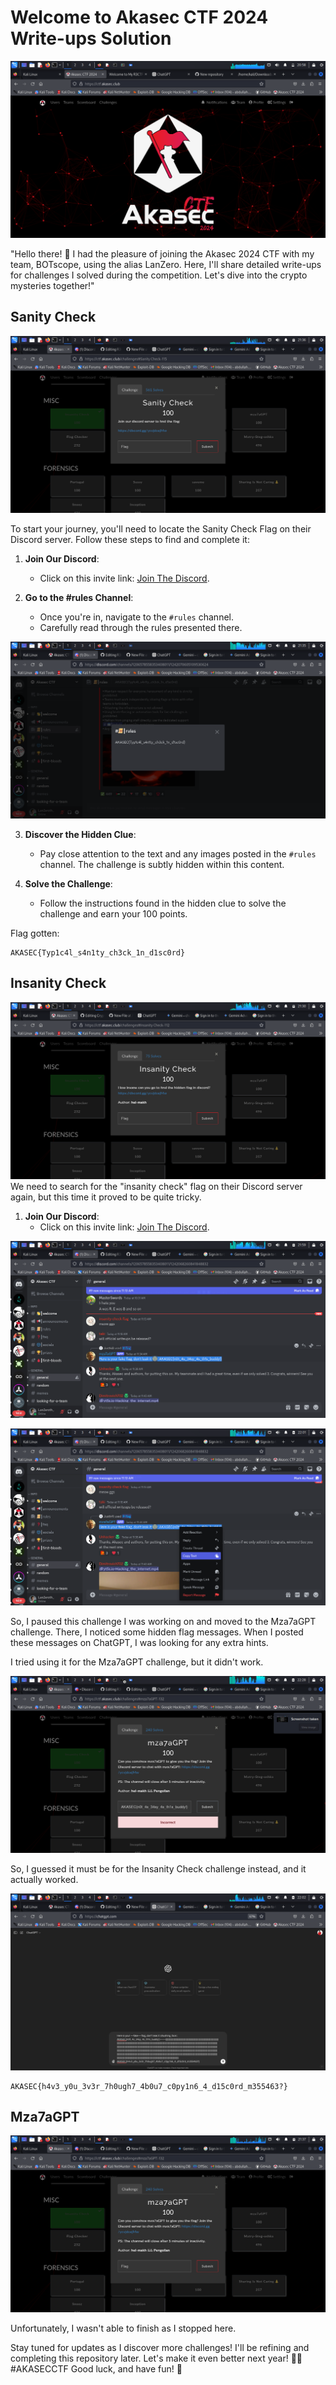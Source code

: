 # Welcome to Akasec CTF 2024 Write-ups Solution

![ctf-landing-page](/images/akasec.png)

"Hello there! 👋 I had the pleasure of joining the Akasec 2024 CTF with my team, BOTscope, using the alias LanZero. Here, I'll share detailed write-ups for challenges I solved during the competition. Let's dive into the crypto mysteries together!"

## Sanity Check
![sanity-check](/images/sanity.png)

To start your journey, you'll need to locate the Sanity Check Flag on their Discord server. Follow these steps to find and complete it:

1. **Join Our Discord**:
   - Click on this invite link: [Join The Discord](https://discord.gg/ycvjdcejMw).

2. **Go to the #rules Channel**:
   - Once you're in, navigate to the `#rules` channel.
   - Carefully read through the rules presented there.

![discord](/images/discord-sanity.png)

3. **Discover the Hidden Clue**:
   - Pay close attention to the text and any images posted in the `#rules` channel. The challenge is subtly hidden within this content.

4. **Solve the Challenge**:
   - Follow the instructions found in the hidden clue to solve the challenge and earn your 100 points.

Flag gotten:
```
AKASEC{Typ1c4l_s4n1ty_ch3ck_1n_d1sc0rd}
```

## Insanity Check
![isanity-check](/images/insanity.png)
We need to search for the "insanity check" flag on their Discord server again, but this time it proved to be quite tricky.
1. **Join Our Discord**:
   - Click on this invite link: [Join The Discord](https://discord.gg/ycvjdcejMw).
  
![insanity-check2](/images/insanity2.png)

![insanity-check3](/images/insanity3.png)

So, I paused this challenge I was working on and moved to the Mza7aGPT challenge. There, I noticed some hidden flag messages. When I posted these messages on ChatGPT, I was looking for any extra hints.

I tried using it for the Mza7aGPT challenge, but it didn't work.


![insanity-check3](/images/insanity5.png)

So, I guessed it must be for the Insanity Check challenge instead, and it actually worked.


![insanity-check4](/images/insanity4.png)
```
AKASEC{h4v3_y0u_3v3r_7h0ugh7_4b0u7_c0py1n6_4_d15c0rd_m355463?}
```

## Mza7aGPT  

![mza7agpt](/images/mza7agpt.png)

Unfortunately, I wasn't able to finish as I stopped here.

Stay tuned for updates as I discover more challenges! I'll be refining and completing this repository later. Let's make it even better next year! 🚀✨ #AKASECCTF
Good luck, and have fun! 🎉

